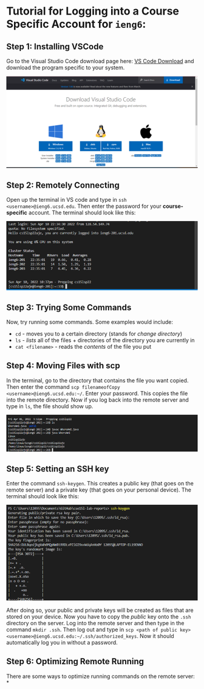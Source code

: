 # Tutorial for Logging into a Course Specific Account for `ieng6`:

## Step 1: Installing VSCode

Go to the Visual Studio Code download page here: [VS Code Download](https://code.visualstudio.com/) and download the program specific to your system. 

![Image](./Screenshot%20(345).png)

## Step 2: Remotely Connecting

Open up the terminal in VS code and type in `ssh <username>@ieng6.ucsd.edu`. Then enter the password for your **course-specific** account. The terminal should look like this:

![Image](./Screenshot%20(352).png)

## Step 3: Trying Some Commands

Now, try running some commands. Some examples would include: 
* `cd` - moves you to a certain directory (stands for *change directory*)
* `ls` - *lists* all of the files + directories of the directory you are currently in
* `cat <filename>` - reads the *contents* of the file you put

## Step 4: Moving Files with scp

In the terminal, go to the directory that contains the file you want copied. Then enter the command `scp filenameofCopy <username>@ieng6.ucsd.edu:~/`. Enter your password. This copies the file into the remote directory. Now if you log back into the remote server and type in `ls`, the file should show up. 

![Image](./Screenshot%20(169).png)

## Step 5: Setting an SSH key

Enter the command `ssh-keygen`. This creates a public key (that goes on the remote server) and a private key (that goes on your personal device). The terminal should look like this: 

![Image](./Screenshot%20(509).png)

After doing so, your public and private keys will be created as files that are stored on your device. Now you have to copy the *public* key onto the `.ssh` directory on the server. Log into the remote server and then type in the command `mkdir .ssh`. Then log out and type in `scp <path of public key> <username>@ieng6.ucsd.edu:~/.ssh/authorized_keys`. Now it should automatically log you in without a password.

## Step 6: Optimizing Remote Running

There are some ways to optimize running commands on the remote server:
* 